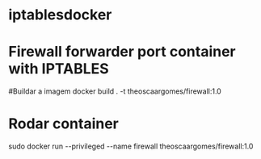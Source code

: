 # iptablesdocker


###
# Firewall forwarder port container with IPTABLES

#Buildar a imagem
docker build .  -t theoscaargomes/firewall:1.0

# Rodar container
sudo docker run --privileged --name firewall theoscaargomes/firewall:1.0
